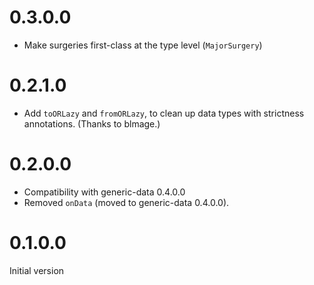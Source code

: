 # 0.3.0.0

- Make surgeries first-class at the type level (`MajorSurgery`)

# 0.2.1.0

- Add `toORLazy` and `fromORLazy`, to clean up data types with strictness
  annotations. (Thanks to blmage.)

# 0.2.0.0

- Compatibility with generic-data 0.4.0.0
- Removed `onData` (moved to generic-data 0.4.0.0).

# 0.1.0.0

Initial version
